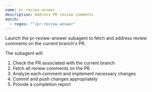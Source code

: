```yaml
---
name: pr-review-answer
description: Address PR review comments
match:
  - regex: "^/pr-review-answer"
---
```


Launch the pr-review-answer subagent to fetch and address review comments on the current branch's PR.

The subagent will:

1. Check the PR associated with the current branch
2. Fetch all review comments on the PR
3. Analyze each comment and implement necessary changes
4. Commit and push changes appropriately
5. Provide a completion report
